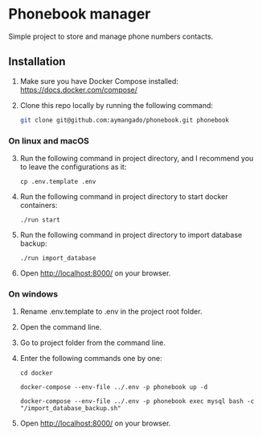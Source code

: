 # Phonebook manager

Simple project to store and manage phone numbers contacts.

## Installation


1. Make sure you have Docker Compose installed: https://docs.docker.com/compose/

2. Clone this repo locally by running the following command:
    ```sh    
    git clone git@github.com:aymangado/phonebook.git phonebook
    ```
### On linux and macOS

3. Run the following command in project directory, and I recommend you to leave the configurations as it:
   ```ssh
   cp .env.template .env
   ```
4. Run the following command in project directory to start docker containers:
   ```ssh
   ./run start
   ```
5. Run the following command in project directory to import database backup:
   ```ssh
   ./run import_database
   ```
6. Open [http://localhost:8000/](http://localhost:8000/) on your browser.


### On windows

1. Rename .env.template to .env in the project root folder.
2. Open the command line.
3. Go to project folder from the command line.
4. Enter the following commands one by one:
   ```ssh
   cd docker
   ```
   
   ```ssh
   docker-compose --env-file ../.env -p phonebook up -d
   ```
   
   ```ssh
   docker-compose --env-file ../.env -p phonebook exec mysql bash -c "/import_database_backup.sh"
   ```
5. Open [http://localhost:8000/](http://localhost:8000/) on your browser.